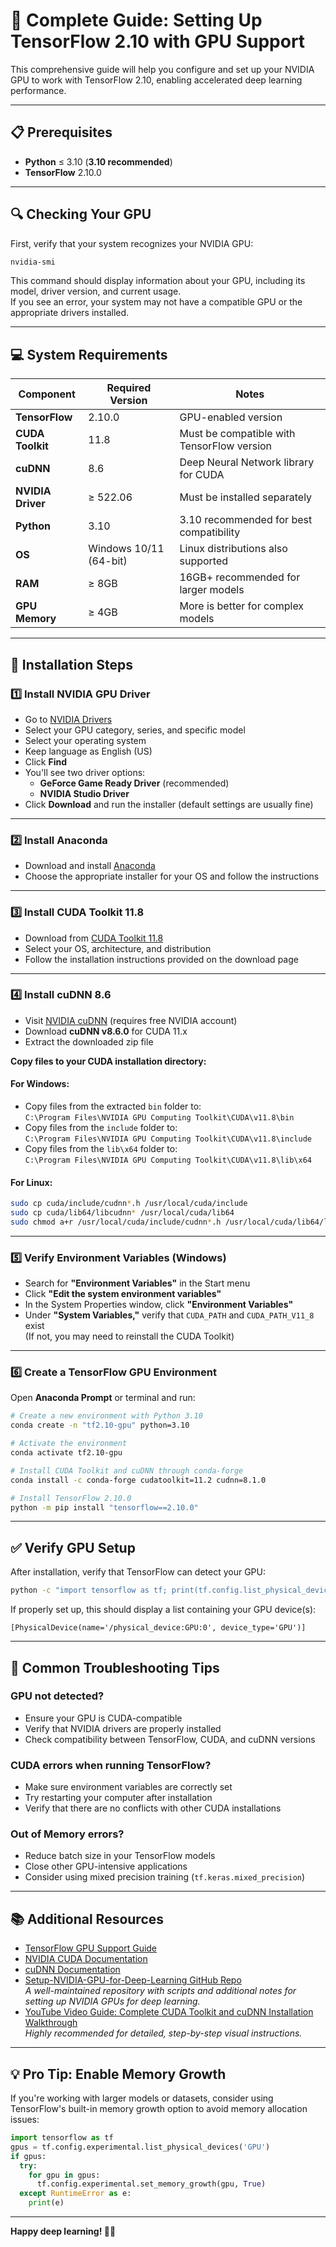 # 🚀 Complete Guide: Setting Up TensorFlow 2.10 with GPU Support

This comprehensive guide will help you configure and set up your NVIDIA GPU to work with TensorFlow 2.10, enabling accelerated deep learning performance.

---

## 📋 Prerequisites

- **Python** ≤ 3.10 (**3.10 recommended**)
- **TensorFlow** 2.10.0

---

## 🔍 Checking Your GPU

First, verify that your system recognizes your NVIDIA GPU:

```bash
nvidia-smi
```

This command should display information about your GPU, including its model, driver version, and current usage.  
If you see an error, your system may not have a compatible GPU or the appropriate drivers installed.

---

## 💻 System Requirements

| Component        | Required Version            | Notes                                         |
|------------------|-----------------------------|-----------------------------------------------|
| **TensorFlow**   | 2.10.0                      | GPU-enabled version                           |
| **CUDA Toolkit** | 11.8                        | Must be compatible with TensorFlow version    |
| **cuDNN**        | 8.6                         | Deep Neural Network library for CUDA          |
| **NVIDIA Driver**| ≥ 522.06                    | Must be installed separately                  |
| **Python**       | 3.10                        | 3.10 recommended for best compatibility       |
| **OS**           | Windows 10/11 (64-bit)      | Linux distributions also supported            |
| **RAM**          | ≥ 8GB                       | 16GB+ recommended for larger models           |
| **GPU Memory**   | ≥ 4GB                       | More is better for complex models             |

---

## 🔧 Installation Steps

### 1️⃣ Install NVIDIA GPU Driver

- Go to [NVIDIA Drivers](https://www.nvidia.com/en-us/drivers/)
- Select your GPU category, series, and specific model
- Select your operating system
- Keep language as English (US)
- Click **Find**
- You'll see two driver options:
  - **GeForce Game Ready Driver** (recommended)
  - **NVIDIA Studio Driver**  
- Click **Download** and run the installer (default settings are usually fine)

---

### 2️⃣ Install Anaconda

- Download and install [Anaconda](https://www.anaconda.com/download)
- Choose the appropriate installer for your OS and follow the instructions

---

### 3️⃣ Install CUDA Toolkit 11.8

- Download from [CUDA Toolkit 11.8](https://developer.nvidia.com/cuda-11-8-0-download-archive)
- Select your OS, architecture, and distribution
- Follow the installation instructions provided on the download page

---

### 4️⃣ Install cuDNN 8.6

- Visit [NVIDIA cuDNN](https://developer.nvidia.com/cudnn) (requires free NVIDIA account)
- Download **cuDNN v8.6.0** for CUDA 11.x
- Extract the downloaded zip file

**Copy files to your CUDA installation directory:**

#### For **Windows**:

- Copy files from the extracted `bin` folder to:  
  `C:\Program Files\NVIDIA GPU Computing Toolkit\CUDA\v11.8\bin`
- Copy files from the `include` folder to:  
  `C:\Program Files\NVIDIA GPU Computing Toolkit\CUDA\v11.8\include`
- Copy files from the `lib\x64` folder to:  
  `C:\Program Files\NVIDIA GPU Computing Toolkit\CUDA\v11.8\lib\x64`

#### For **Linux**:

```bash
sudo cp cuda/include/cudnn*.h /usr/local/cuda/include
sudo cp cuda/lib64/libcudnn* /usr/local/cuda/lib64
sudo chmod a+r /usr/local/cuda/include/cudnn*.h /usr/local/cuda/lib64/libcudnn*
```

---

### 5️⃣ Verify Environment Variables (Windows)

- Search for **"Environment Variables"** in the Start menu
- Click **"Edit the system environment variables"**
- In the System Properties window, click **"Environment Variables"**
- Under **"System Variables,"** verify that `CUDA_PATH` and `CUDA_PATH_V11_8` exist  
  (If not, you may need to reinstall the CUDA Toolkit)

---

### 6️⃣ Create a TensorFlow GPU Environment

Open **Anaconda Prompt** or terminal and run:

```bash
# Create a new environment with Python 3.10
conda create -n "tf2.10-gpu" python=3.10

# Activate the environment
conda activate tf2.10-gpu

# Install CUDA Toolkit and cuDNN through conda-forge
conda install -c conda-forge cudatoolkit=11.2 cudnn=8.1.0

# Install TensorFlow 2.10.0
python -m pip install "tensorflow==2.10.0"
```

---

## ✅ Verify GPU Setup

After installation, verify that TensorFlow can detect your GPU:

```bash
python -c "import tensorflow as tf; print(tf.config.list_physical_devices('GPU'))"
```

If properly set up, this should display a list containing your GPU device(s):

```
[PhysicalDevice(name='/physical_device:GPU:0', device_type='GPU')]
```

---

## 🔄 Common Troubleshooting Tips

### GPU not detected?
- Ensure your GPU is CUDA-compatible
- Verify that NVIDIA drivers are properly installed
- Check compatibility between TensorFlow, CUDA, and cuDNN versions

### CUDA errors when running TensorFlow?
- Make sure environment variables are correctly set
- Try restarting your computer after installation
- Verify that there are no conflicts with other CUDA installations

### Out of Memory errors?
- Reduce batch size in your TensorFlow models
- Close other GPU-intensive applications
- Consider using mixed precision training (`tf.keras.mixed_precision`)

---

## 📚 Additional Resources

- [TensorFlow GPU Support Guide](https://www.tensorflow.org/install/gpu)
- [NVIDIA CUDA Documentation](https://docs.nvidia.com/cuda/)
- [cuDNN Documentation](https://docs.nvidia.com/deeplearning/cudnn/)
- [Setup-NVIDIA-GPU-for-Deep-Learning GitHub Repo](https://github.com/entbappy/Setup-NVIDIA-GPU-for-Deep-Learning)  
  _A well-maintained repository with scripts and additional notes for setting up NVIDIA GPUs for deep learning._
- [YouTube Video Guide: Complete CUDA Toolkit and cuDNN Installation Walkthrough](https://www.youtube.com/watch?v=nATRPPZ5dGE&t=1174s)  
  _Highly recommended for detailed, step-by-step visual instructions._

---

## 💡 Pro Tip: Enable Memory Growth

If you're working with larger models or datasets, consider using TensorFlow's built-in memory growth option to avoid memory allocation issues:

```python
import tensorflow as tf
gpus = tf.config.experimental.list_physical_devices('GPU')
if gpus:
  try:
    for gpu in gpus:
      tf.config.experimental.set_memory_growth(gpu, True)
  except RuntimeError as e:
    print(e)
```

---

**Happy deep learning! 🧠🤖**